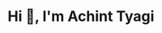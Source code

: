 <h1 align="center">Hi 👋, I'm Achint Tyagi</h1>
<!-- <h3 align="center">A passionate frontend developer from India</h3>

<p align="left"> <img src="https://komarev.com/ghpvc/?username=tyagi-achint&label=Profile%20views&color=0e75b6&style=flat" alt="tyagi-achint" /> </p>

- 🌱 I’m currently learning **ReactJS, Python**

- 🤝 I’m looking for help with **Back-end**

- 👨‍💻 All of my projects are available at [abc](abc)

- 🗣️ I Speak [English, Hindi](English, Hindi)

- 💬 Ask me about **Front-end, Designing**

- 📫 How to reach me **achinttyagi001@gmail.com**

- 📄 Know about my experiences [abc](abc)

- ⚡ Fun fact **I think I am creative with colours**

<h3 align="left">Connect with me:</h3>
<p align="left">
<a href="https://twitter.com/achinttyagi2001" target="blank"><img align="center" src="https://raw.githubusercontent.com/rahuldkjain/github-profile-readme-generator/master/src/images/icons/Social/twitter.svg" alt="achinttyagi2001" height="30" width="40" /></a>
<a href="https://linkedin.com/in/achint-tyagi" target="blank"><img align="center" src="https://raw.githubusercontent.com/rahuldkjain/github-profile-readme-generator/master/src/images/icons/Social/linked-in-alt.svg" alt="achint-tyagi" height="30" width="40" /></a>
</p>

<h3 align="left">Languages and Tools:</h3>
<p align="left"> <a href="https://getbootstrap.com" target="_blank" rel="noreferrer"> <img src="https://raw.githubusercontent.com/devicons/devicon/master/icons/bootstrap/bootstrap-plain-wordmark.svg" alt="bootstrap" width="40" height="40"/> </a> <a href="https://www.w3schools.com/css/" target="_blank" rel="noreferrer"> <img src="https://raw.githubusercontent.com/devicons/devicon/master/icons/css3/css3-original-wordmark.svg" alt="css3" width="40" height="40"/> </a> <a href="https://www.w3.org/html/" target="_blank" rel="noreferrer"> <img src="https://raw.githubusercontent.com/devicons/devicon/master/icons/html5/html5-original-wordmark.svg" alt="html5" width="40" height="40"/> </a> <a href="https://www.java.com" target="_blank" rel="noreferrer"> <img src="https://raw.githubusercontent.com/devicons/devicon/master/icons/java/java-original.svg" alt="java" width="40" height="40"/> </a> <a href="https://developer.mozilla.org/en-US/docs/Web/JavaScript" target="_blank" rel="noreferrer"> <img src="https://raw.githubusercontent.com/devicons/devicon/master/icons/javascript/javascript-original.svg" alt="javascript" width="40" height="40"/> </a> <a href="https://www.python.org" target="_blank" rel="noreferrer"> <img src="https://raw.githubusercontent.com/devicons/devicon/master/icons/python/python-original.svg" alt="python" width="40" height="40"/> </a> <a href="https://reactjs.org/" target="_blank" rel="noreferrer"> <img src="https://raw.githubusercontent.com/devicons/devicon/master/icons/react/react-original-wordmark.svg" alt="react" width="40" height="40"/> </a> </p>

<p><img align="left" src="https://github-readme-stats.vercel.app/api/top-langs?username=tyagi-achint&show_icons=true&locale=en&layout=compact" alt="tyagi-achint" /></p>

<p>&nbsp;<img align="center" src="https://github-readme-stats.vercel.app/api?username=tyagi-achint&show_icons=true&locale=en" alt="tyagi-achint" /></p>

<p><img align="center" src="https://github-readme-streak-stats.herokuapp.com/?user=tyagi-achint&" alt="tyagi-achint" /></p> -->
